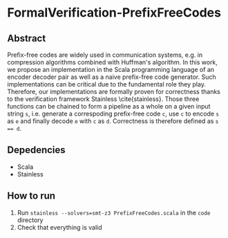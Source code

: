 # FormalVerification-PrefixFreeCodes

## Abstract
Prefix-free codes are widely used in communication systems, e.g. in compression algorithms combined with Huffman's algorithm. In this work, we propose an implementation in the Scala programming language of an encoder decoder pair as well as a naive prefix-free code generator. Such implementations can be critical due to the fundamental role they play. Therefore, our implementations are formally proven for correctness thanks to the verification framework Stainless \cite{stainless}. Those three functions can be chained to form a pipeline as a whole on a given input string `s`, i.e. generate a correspoding prefix-free code `c`, use `c` to encode `s` as `e` and finally decode `e` with `c` as `d`. Correctness is therefore defined as `s == d`.

## Depedencies
- Scala
- Stainless

## How to run
1. Run ```stainless --solvers=smt-z3 PrefixFreeCodes.scala``` in the `code` directory
2. Check that everything is valid
